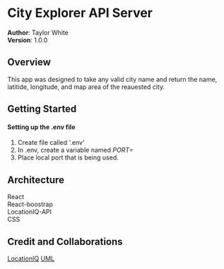 # City Explorer API Server

**Author**: Taylor White  
**Version**: 1.0.0

## Overview
This app was designed to take any valid city name and return the name, latitide, longitude, and map area of the reauested city.

## Getting Started

#### Setting up the .env file

1. Create file called '.env'
2. In .env, create a variable named *PORT=*
3. Place local port that is being used.


## Architecture
React  
React-boostrap  
LocationIQ-API  
CSS  

## Credit and Collaborations
[LocationIQ](https://locationiq.com/docs)
[UML](https://drive.google.com/file/d/1dKorR6TiiY-5oosEViZm8Wr3AfR-sUMU/view?usp=sharing)
